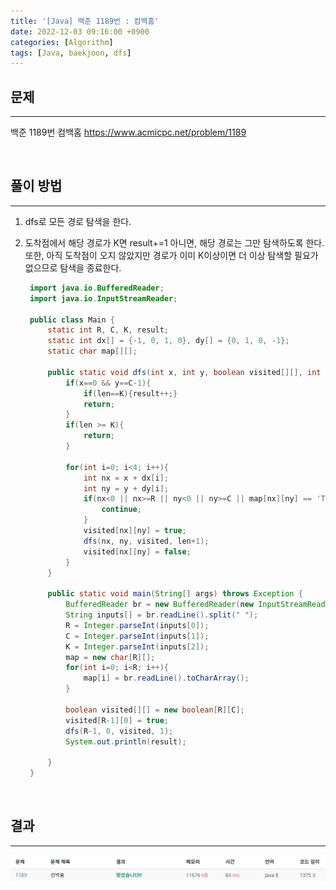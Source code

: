 ```yaml
---
title: '[Java] 백준 1189번 : 컴백홈'
date: 2022-12-03 09:16:00 +0900
categories: [Algorithm]
tags: [Java, baekjoon, dfs]
---
```


## 문제
---
백준 1189번 컴백홈
<https://www.acmicpc.net/problem/1189>

<br>

## 풀이 방법
---
1. dfs로 모든 경로 탐색을 한다.

2. 도착점에서 해당 경로가 K면 result+=1 아니면, 해당 경로는 그만 탐색하도록 한다. 또한, 아직 도착점이 오지 않았지만 경로가 이미 K이상이면 더 이상 탐색할 필요가 없으므로 탐색을 종료한다.


   ```java
    import java.io.BufferedReader;
    import java.io.InputStreamReader;

    public class Main {
        static int R, C, K, result;
        static int dx[] = {-1, 0, 1, 0}, dy[] = {0, 1, 0, -1};
        static char map[][];

        public static void dfs(int x, int y, boolean visited[][], int len){
            if(x==0 && y==C-1){
                if(len==K){result++;}
                return;
            }
            if(len >= K){
                return;
            }

            for(int i=0; i<4; i++){
                int nx = x + dx[i];
                int ny = y + dy[i];
                if(nx<0 || nx>=R || ny<0 || ny>=C || map[nx][ny] == 'T' || visited[nx][ny]){
                    continue;
                }
                visited[nx][ny] = true;
                dfs(nx, ny, visited, len+1);
                visited[nx][ny] = false;
            }
        }

        public static void main(String[] args) throws Exception {
            BufferedReader br = new BufferedReader(new InputStreamReader(System.in));
            String inputs[] = br.readLine().split(" ");
            R = Integer.parseInt(inputs[0]);
            C = Integer.parseInt(inputs[1]);
            K = Integer.parseInt(inputs[2]);
            map = new char[R][];
            for(int i=0; i<R; i++){
                map[i] = br.readLine().toCharArray();
            }

            boolean visited[][] = new boolean[R][C];
            visited[R-1][0] = true;
            dfs(R-1, 0, visited, 1);
            System.out.println(result);

        }
    }
   ```

<br>

## 결과
---
<img src="/assets/img/post/boj1189_result.png"/>